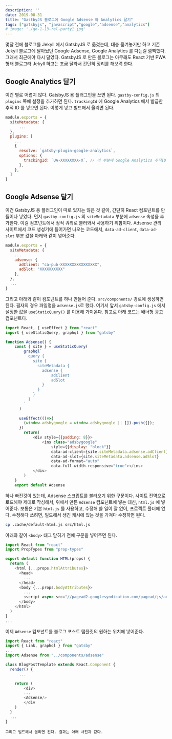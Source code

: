 ```yaml
---
description: ''
date: 2019-08-31
title: "GastbyJS 블로그에 Google Adsense 와 Analytics 달기"
tags: ["gatsbyjs", "javascript","google","adsense","analytics"]
# image: './go-1-13-rel-party1.jpg'
---
```


몇달 전에 블로그를 Jekyll 에서 GatsbyJS 로 옮겼는데, 대충 옮겨놓기만 하고 기존 Jekyll 블로그에 달아뒀던 
Google Adsense, Google Analytics 를 다는걸 깜빡했다. 그래서 최근에야 다시 달았다. GatsbyJS 로 만든 블로그는 아무래도 React 기반 PWA 형태 블로그라 Jekyll 하고는 조금 달라서 간단히 정리를 해보려 한다.

## Google Analytics 달기
이건 별로 어렵지 않다. GatsbyJS 용 플러그인을 쓰면 된다. `gastby-config.js` 의 `plugins` 쪽에 설정을 추가하면 된다. `trackingId` 에 Google Analytics 에서 발급한 추적 ID 를 넣으면 된다. 이렇게 넣고 빌드해서 올리면 된다.

```js
module.exports = {
  siteMetadata: {
      ...
  },
  plugins: [
    ...
    {
      resolve: `gatsby-plugin-google-analytics`,
      options: {
        trackingId: `UA-XXXXXXXX-X`, // 이 부분에 Google Analytics 추적ID 를 넣는다.
      },
    },
  ]
}
```

## Google Adsense 달기
이건 GatsbyJS 용 플러그인이 따로 있지는 않은 것 같아, 간단히 React 컴포넌트를 만들어나 넣었다. 먼저 `gastby-config.js` 의 `siteMetadata` 부분에 `adsense` 속성을 추가한다. 이걸 컴포넌트에서 정적 쿼리로 불러와서 사용하기 위함이다. Adsense 관리 사이트에서 코드 생성기에 들어가면 나오는 코드에서, `data-ad-client`, `data-ad-slot` 부분 값을 아래와 같이 넣어준다.

```js
module.exports = {
  siteMetadata: {
    ...
    adsense: {
      adClient: "ca-pub-XXXXXXXXXXXXXXXX",
      adSlot: "XXXXXXXXXX"
    },
  },
  ...
}
```
그리고 아래와 같이 컴포넌트를 하나 만들어 준다. `src/components/` 경로에 생성하면 된다. 필자의 경우 파일명을 `adsense.js`로 했다. 여기서 앞서 `gatsby-config.js` 에서 설정한 값을 `useStaticQuery()` 를 이용해 가져온다. 참고로 아래 코드는 배너형 광고 컴포넌트다.

```js
import React, { useEffect } from "react"
import { useStaticQuery, graphql } from "gatsby"

function Adsense() {
    const { site } = useStaticQuery(
        graphql`
          query {
            site {
              siteMetadata {
                adsense {
                    adClient
                    adSlot
                }
              }
            }
          }
        `
      )
    
      useEffect(()=>{
        (window.adsbygoogle = window.adsbygoogle || []).push({});   
      })
        return(
            <div style={{padding: 8}}>
                <ins class="adsbygoogle"
                    style={{display: "block"}}
                    data-ad-client={site.siteMetadata.adsense.adClient}
                    data-ad-slot={site.siteMetadata.adsense.adSlot}
                    data-ad-format="auto"
                    data-full-width-responsive="true"></ins>
            </div>
        )
    }
    export default Adsense
```
하나 빠진것이 있는데, Adsense 스크립트를 불러오기 위한 구문이다. 사이트 전역으로 로드해야 제대로 작성해서, 위에서 만든 `Adsense` 컴포넌트에 넣는 대신, `html.js` 에 넣어준다. 보통은 기본 `html.js` 를 사용하고, 수정해 쓸 일이 잘 없어, 프로젝트 폴더에 없다. 수정해다 쓰려면, 빌드해서 생긴 캐시에 있는 것을 가져다 수정하면 된다.

```bash
cp .cache/default-html.js src/html.js
```

아래와 같이 `<body>` 태그 닫히기 전에 구문을 넣어주면 된다.

```js
import React from "react"
import PropTypes from "prop-types"

export default function HTML(props) {
  return (
    <html {...props.htmlAttributes}>
      <head>
        ...
      </head>
      <body {...props.bodyAttributes}>
        ...
        <script async src="//pagead2.googlesyndication.com/pagead/js/adsbygoogle.js"></script>
      </body>
    </html>
  )
}
...

```

이제 `Adsense` 컴포넌트를 블로그 포스트 탬플릿의 원하는 위치에 넣어준다.
```js
import React from "react"
import { Link, graphql } from "gatsby"
...
import Adsense from "../components/adsense"

class BlogPostTemplate extends React.Component {
  render() {
      ...

    return (
        <div>
        ...
        <Adsense/>
        </div
    )
  }
  ...
}
```
```
그리고 빌드해서 올리면 된다. 결과는 아래 사진과 같다.